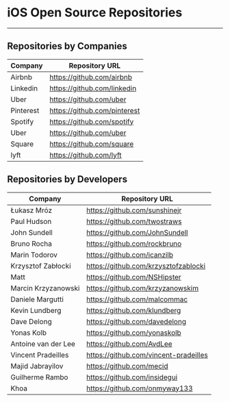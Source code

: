 # iOS Open Source Repositories
---------------------------------
## Repositories by Companies
| Company | Repository URL |
| ------------- | ------------- |
| Airbnb  | https://github.com/airbnb  |
| Linkedin  | https://github.com/linkedin  |
| Uber  | https://github.com/uber |
| Pinterest  | https://github.com/pinterest  |
| Spotify  | https://github.com/spotify  |
| Uber  | https://github.com/uber |
| Square  | https://github.com/square |
| lyft  | https://github.com/lyft |


## Repositories by Developers
| Company | Repository URL |
| ------------- | ------------- |
| Łukasz Mróz   | https://github.com/sunshinejr  |
| Paul Hudson   | https://github.com/twostraws  |
| John Sundell   | https://github.com/JohnSundell  |
| Bruno Rocha   | https://github.com/rockbruno  |
| Marin Todorov   | https://github.com/icanzilb  |
| Krzysztof Zabłocki | https://github.com/krzysztofzablocki  |
| Matt   | https://github.com/NSHipster  |
| Marcin Krzyzanowski   | https://github.com/krzyzanowskim  |
| Daniele Margutti   | https://github.com/malcommac  |
| Kevin Lundberg   | https://github.com/klundberg  |
| Dave Delong  | https://github.com/davedelong |
| Yonas Kolb  | https://github.com/yonaskolb |
| Antoine van der Lee  | https://github.com/AvdLee |
| Vincent Pradeilles  | https://github.com/vincent-pradeilles |
| Majid Jabrayilov  | https://github.com/mecid |
| Guilherme Rambo  | https://github.com/insidegui |
| Khoa | https://github.com/onmyway133 |

